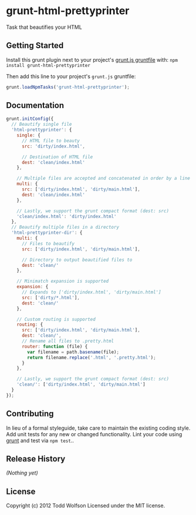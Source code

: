 # grunt-html-prettyprinter

Task that beautifies your HTML

## Getting Started
Install this grunt plugin next to your project's [grunt.js gruntfile][getting_started] with: `npm install grunt-html-prettyprinter`

Then add this line to your project's `grunt.js` gruntfile:

```javascript
grunt.loadNpmTasks('grunt-html-prettyprinter');
```

[grunt]: http://gruntjs.com/
[getting_started]: https://github.com/gruntjs/grunt/blob/master/docs/getting_started.md

## Documentation
```js
grunt.initConfig({
  // Beautify single file
  'html-prettyprinter': {
    single: {
      // HTML file to beauty
      src: 'dirty/index.html',

      // Destination of HTML file
      dest: 'clean/index.html'
    },

    // Multiple files are accepted and concatenated in order by a line feed
    multi: {
      src: ['dirty/index.html', 'dirty/main.html'],
      dest: 'clean/index.html'
    },

    // Lastly, we support the grunt compact format (dest: src)
    'clean/index.html': 'dirty/index.html'
  },
  // Beautify multiple files in a directory
  'html-prettyprinter-dir': {
    multi: {
      // Files to beautify
      src: ['dirty/index.html', 'dirty/main.html'],

      // Directory to output beautified files to
      dest: 'clean/'
    },

    // Minimatch expansion is supported
    expansion: {
      // Expands to ['dirty/index.html', 'dirty/main.html']
      src: ['dirty/*.html'],
      dest: 'clean/'
    },

    // Custom routing is supported
    routing: {
      src: ['dirty/index.html', 'dirty/main.html'],
      dest: 'clean/',
      // Rename all files to .pretty.html
      router: function (file) {
        var filename = path.basename(file);
        return filename.replace('.html', '.pretty.html');
      }
    },

    // Lastly, we support the grunt compact format (dest: src)
    'clean/': ['dirty/index.html', 'dirty/main.html']
  }
});
```

## Contributing
In lieu of a formal styleguide, take care to maintain the existing coding style. Add unit tests for any new or changed functionality. Lint your code using [grunt][grunt] and test via `npm test`..

## Release History
_(Nothing yet)_

## License
Copyright (c) 2012 Todd Wolfson
Licensed under the MIT license.